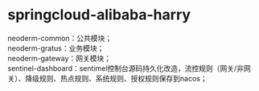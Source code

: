 # springcloud-alibaba-harry
neoderm-common：公共模块；  
neoderm-gratus：业务模块；  
neoderm-gateway：网关模块；  
sentinel-dashboard：sentimel控制台源码持久化改造，流控规则（网关/非网关）、降级规则、热点规则、系统规则、授权规则保存到nacos；  
